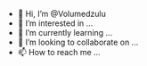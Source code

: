 - 👋 Hi, I’m @Volumedzulu
- 👀 I’m interested in ...
- 🌱 I’m currently learning ...
- 💞️ I’m looking to collaborate on ...
- 📫 How to reach me ...

<!---
Volumedzulu/Volumedzulu is a ✨ special ✨ repository because its `README.md` (this file) appears on your GitHub profile.
You can click the Preview link to take a look at your changes.
--->
